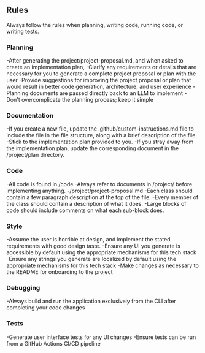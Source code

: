 ## Rules
Always follow the rules when planning, writing code, running code, or writing tests.

### Planning
-After generating the project/project-proposal.md, and when asked to create an implementation plan, 
-Clarify any requirements or details that are necessary for you to generate a complete project proposal or plan with the user
-Provide suggestions for improving the project proposal or plan that would result in better code generation, architecture, and user experience
-Planning documents are passed directly back to an LLM to implement
-Don't overcomplicate the planning process; keep it simple

### Documentation
-If you create a new file, update the .github/custom-instructions.md file to include the file in the file structure, along with a brief description of the file.
-Stick to the implementation plan provided to you.
-If you stray away from the implementation plan, update the corresponding document in the /project/plan directory.

### Code
-All code is found in /code
-Always refer to documents in /project/ before implementing anything.
-/project/project-proposal.md
-Each class should contain a few paragraph description at the top of the file.
-Every member of the class should contain a description of what it does.
-Large blocks of code should include comments on what each sub-block does.

### Style
-Assume the user is horrible at design, and implement the stated requirements with good design taste.
-Ensure any UI you generate is accessible by default using the appropriate mechanisms for this tech stack
-Ensure any strings you generate are localized by default using the appropriate mechanisms for this tech stack
-Make changes as necessary to the README for onboarding to the project

### Debugging
-Always build and run the application exclusively from the CLI after completing your code changes

### Tests
-Generate user interface tests for any UI changes
-Ensure tests can be run from a GitHub Actions CI/CD pipeline